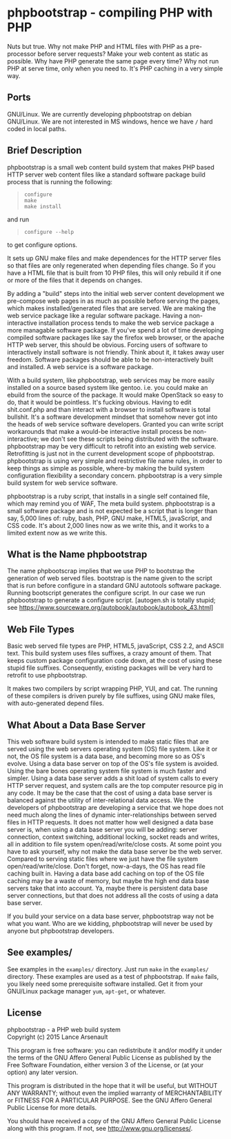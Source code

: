 phpbootstrap - compiling PHP with PHP
=====================================

Nuts but true.  Why not make PHP and HTML files with PHP as a
pre-processor before server requests?  Make your web content as static as
possible.  Why have PHP generate the same page every time?  Why not run
PHP at serve time, only when you need to.  It's PHP caching in a very
simple way.


## Ports

GNU/Linux.  We are currently developing phpbootstrap on debian GNU/Linux.
We are not interested in MS windows, hence we have `/` hard coded in local
paths.


## Brief Description

phpbootstrap is a small web content build system that makes PHP based HTTP
server web content files like a standard software package build process
that is running the following:

>  `configure`  
>  `make`  
>  `make install`

and run

>  `configure --help`

to get configure options.

It sets up GNU make files and make dependences for the HTTP server files
so that files are only regenerated when depending files change.  So if you
have a HTML file that is built from 10 PHP files, this will only rebuild
it if one or more of the files that it depends on changes.

By adding a "build" steps into the initial web server content development
we pre-compose web pages in as much as possible before serving the pages,
which makes installed/generated files that are served.  We are making the
web service package like a regular software package.  Having a
non-interactive installation process tends to make the web service package
a more managable software package.  If you've spend a lot of time
developing compiled software packages like say the firefox web browser, or
the apache HTTP web server, this should be obvious.  Forcing users of
software to interactively install software is not friendly.  Think about
it, it takes away user freedom.  Software packages should be able to be
non-interactively built and installed.  A web service is a software package.

With a build system, like phpbootstrap, web services may be more easily
installed on a source based system like gentoo.   i.e. you could make an
ebuild from the source of the package.  It would make OpenStack so easy to
do, that it would be pointless.  It's fucking obvious.  Having to edit
shit.conf.php and than interact with a browser to install software is
total bullshit.  It's a software development mindset that somehow never
got into the heads of web service software developers.  Granted you can
write script workarounds that make a would-be interactive install process
be non-interactive; we don't see these scripts being distributed with the
software.  phpbootstrap may be very difficult to retrofit into an
existing web service.  Retrofitting is just not in the current development
scope of phpbootstrap.  phpbootstrap is using very simple and restrictive
file name rules, in order to keep things as simple as possible, where-by
making the build system configuration flexibility a secondary concern.
phpbootstrap is a very simple build system for web service software.

phpbootstrap is a ruby script, that installs in a single self contained
file, which may remind you of WAF, The meta build system.  phpbootstrap is
a small software package and is not expected be a script that is longer
than say, 5,000 lines of: ruby, bash, PHP, GNU make, HTML5, javaScript,
and CSS code.  It's about 2,000 lines now as we write this, and it works
to a limited extent now as we write this.


## What is the Name phpbootstrap

The name phpbootscrap implies that we use PHP to bootstrap the generation
of web served files.  bootstrap is the name given to the script that is
run before configure in a standard GNU autotools software package.
Running bootscript generates the configure script.  In our case we run
phpbootstrap to generate a configure script.  [autogen.sh is totally
stupid; see https://www.sourceware.org/autobook/autobook/autobook_43.html]


## Web File Types

Basic web served file types are PHP, HTML5, javaScript, CSS 2.2, and ASCII
text.  This build system uses files suffixes, a crazy amount of them.
That keeps custom package configuration code down, at the cost of using
these stupid file suffixes.  Consequently, existing packages will be very
hard to retrofit to use phpbootstrap.

It makes two compilers by script wrapping PHP, YUI, and cat.  The running
of these compilers is driven purely by file suffixes, using GNU make
files, with auto-generated depend files.


## What About a Data Base Server

This web software build system is intended to make static files that are
served using the web servers operating system (OS) file system.  Like it
or not, the OS file system is a data base, and becoming more so as OS's
evolve.  Using a data base server on top of the OS's file system is
avoided.  Using the bare bones operating system file system is much faster
and simpler.  Using a data base server adds a shit load of system calls to
every HTTP server request, and system calls are the top computer resource
pig in any code.  It may be the case that the cost of using a data base
server is balanced against the utility of inter-relational data access.
We the developers of phpbootstrap are developing a service that we hope
does not need much along the lines of dynamic inter-relationships between
served files in HTTP requests.  It does not matter how well designed a
data base server is, when using a data base server you will be adding:
server connection, context switching, additional locking, socket reads and
writes, all in addition to file system open/read/write/close costs.  At
some point you have to ask yourself, why not make the data base server be
the web server.  Compared to serving static files where we just have the
file system open/read/write/close.  Don't forget, now-a-days, the OS has
read file caching built in.  Having a data base add caching on top of the
OS file caching may be a waste of memory, but maybe the high end data base
servers take that into account.  Ya, maybe there is persistent data base
server connections, but that does not address all the costs of using a
data base server.

If you build your service on a data base server, phpbootstrap way not be
what you want.  Who are we kidding, phpbootstrap will never be used by
anyone but phpbootstrap developers.


## See examples/

See examples in the `examples/` directory.  Just run `make` in the `examples/`
directory.  These examples are used as a test of phpbootstrap.
If `make` fails, you likely need some prerequisite software installed.
Get it from your GNU/Linux package manager `yum`, `apt-get`, or whatever.


## License

phpbootstrap - a PHP web build system  
Copyright (c) 2015  Lance Arsenault

This program is free software: you can redistribute it and/or modify
it under the terms of the GNU Affero General Public License as
published by the Free Software Foundation, either version 3 of the
License, or (at your option) any later version.

This program is distributed in the hope that it will be useful, but
WITHOUT ANY WARRANTY; without even the implied warranty of
MERCHANTABILITY or FITNESS FOR A PARTICULAR PURPOSE.  See the GNU
Affero General Public License for more details.

You should have received a copy of the GNU Affero General Public
License along with this program.  If not, see
http://www.gnu.org/licenses/.

